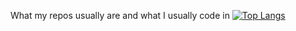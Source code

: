What my repos usually are and what I usually code in
[![Top Langs](https://github-readme-stats.vercel.app/api/top-langs/?username=LouisTheXIV&layout=compact&theme=tokyonight)](https://github.com/anuraghazra/github-readme-stats)


